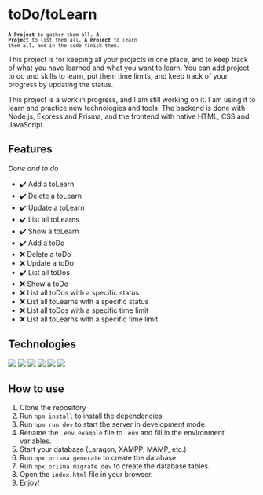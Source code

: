 # toDo/toLearn

<small><code>**A Project** to gather them all, **A Project** to list them all, **A Project** to learn them all, and in the code finish them.</code></small>

This project is for keeping all your projects in one place, and to keep track of what you have learned and what you want to learn. You can add project to do and skills to learn, put them time limits, and keep track of your progress by updating the status.

This project is a work in progress, and I am still working on it. I am using it to learn and practice new technologies and tools. The backend is done with Node.js, Express and Prisma, and the frontend with native HTML, CSS and JavaScript.

## Features
<i>Done and to do</i>

- ✔️ Add a toLearn
- ✔️ Delete a toLearn
- ✔️ Update a toLearn
- ✔️ List all toLearns
- ✔️ Show a toLearn
- ✔️ Add a toDo
- ❌ Delete a toDo
- ❌ Update a toDo
- ✔️ List all toDos
- ❌ Show a toDo
- ❌ List all toDos with a specific status
- ❌ List all toLearns with a specific status
- ❌ List all toDos with a specific time limit
- ❌ List all toLearns with a specific time limit

## Technologies

![](https://skillicons.dev/icons?i=nodejs)
![](https://skillicons.dev/icons?i=express)
![](https://skillicons.dev/icons?i=prisma)
![](https://skillicons.dev/icons?i=html)
![](https://skillicons.dev/icons?i=css)
![](https://skillicons.dev/icons?i=javascript)

## How to use

1. Clone the repository
2. Run `npm install` to install the dependencies
3. Run `npm run dev` to start the server in development mode.
4. Rename the `.env.example` file to `.env` and fill in the environment variables.
5. Start your database (Laragon, XAMPP, MAMP, etc.)
6. Run `npx prisma generate` to create the database.
7. Run `npx prisma migrate dev` to create the database tables.
8. Open the `index.html` file in your browser.
9. Enjoy!